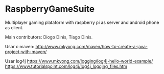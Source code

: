 # RaspberryGameSuite
Multiplayer gaming plataform with raspberry pi as server and android phone as client. 

Main contributors: Diogo Dinis, Tiago Dinis.

Usar o maven:
http://www.mkyong.com/maven/how-to-create-a-java-project-with-maven/

Usar log4j
https://www.mkyong.com/logging/log4j-hello-world-example/
https://www.tutorialspoint.com/log4j/log4j_logging_files.htm

